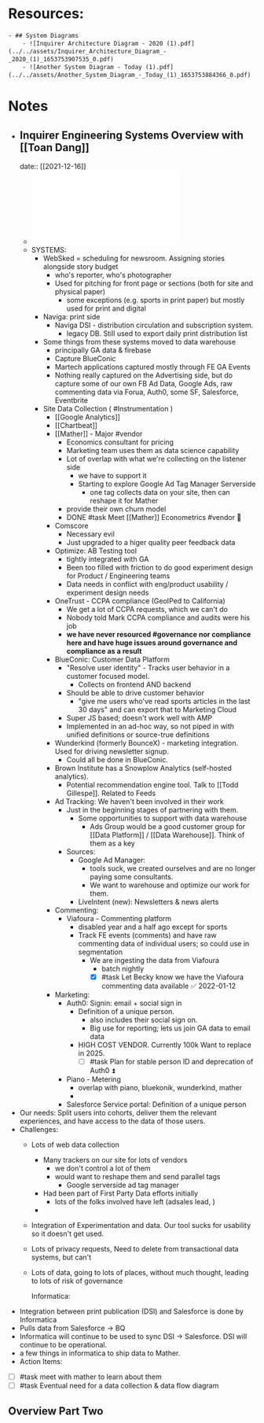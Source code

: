 

# Resources:
	- ## System Diagrams
		- ![Inquirer Architecture Diagram - 2020 (1).pdf](../../assets/Inquirer_Architecture_Diagram_-_2020_(1)_1653753907535_0.pdf)
		- ![Another System Diagram - Today (1).pdf](../../assets/Another_System_Diagram_-_Today_(1)_1653753884366_0.pdf)
# Notes
- ## Inquirer Engineering Systems Overview with [[Toan Dang]]
  date:: [[2021-12-16]]
	- ![Another System Diagram - Today (1).pdf](../../assets/Another_System_Diagram_-_Today_(1)_1653753884366_0.pdf)
	- SYSTEMS:
		- WebSked = scheduling for newsroom. Assigning stories alongside story budget
			- who's reporter, who's photographer
			- Used for pitching for front page or sections (both for site and physical paper)
				- some exceptions (e.g. sports in print paper) but mostly used for print and digital
		- Naviga: print side
			- Naviga DSI - distribution circulation and subscription system.
				- legacy DB. Still used to export daily print distribution list
		- Some things from these systems moved to data warehouse
			- principally GA data & firebase
			- Capture BlueConic
			- Martech applications captured mostly through FE GA Events
			- Nothing really captured on the Advertising side, but do capture some of our own FB Ad Data, Google Ads, raw commenting data via Forua, Auth0, some SF, Salesforce, Eventbrite
		- Site Data Collection ( #Instrumentation )
			- [[Google Analytics]]
			- [[Chartbeat]]
			- [[Mather]] - Major #vendor
				- Economics consultant for pricing
				- Marketing team uses them as data science capability
				- Lot of overlap with what we're collecting on the listener side
					- we have to support it
					- Starting to explore Google Ad Tag Manager Serverside
						- one tag collects data on your site, then can reshape it for Mather
				- provide their own churn model
				- DONE #task Meet [[Mather]] Econometrics #vendor 🔼
			- Comscore
				- Necessary evil
				- Just upgraded to a higer quality peer feedback data
			- Optimize: AB Testing tool
				- tightly integrated with GA
				- Been too filled with friction to do good experiment design for Product / Engineering teams
				- Data needs in conflict with eng/product usability / experiment design needs
			- OneTrust - CCPA compliance (GeoIPed to California)
				- We get a lot of CCPA requests, which we can't do
				- Nobody told Mark CCPA compliance and audits were his job
				- **we have never resourced #governance nor compliance here and have huge issues around governance and compliance as a result**
			- BlueConic: Customer Data Platform
				- "Resolve user identity" - Tracks user behavior in a customer focused model.
					- Collects on frontend AND backend
				- Should be able to drive customer behavior
					- "give me users who've read sports articles in the last 30 days" and can export that to Marketing Cloud
				- Super JS based; doesn't work well with AMP
				- Implemented in an ad-hoc way, so not piped in with unified definitions or source-true definitions
			- Wunderkind (formerly BounceX) - marketing integration. Used for driving newsletter signup.
				- Could all be done in BlueConic.
			- Brown Institute has a Snowplow Analytics (self-hosted analytics).
				- Potential recommendation engine tool. Talk to [[Todd Gillespe]]. Related to Feeds
			- Ad Tracking: We haven't been involved in their work
				- Just in the beginning stages of partnering with them.
					- Some opportunities to support with data warehouse
						- Ads Group would be a good customer group for [[Data Platform]] / [[Data Warehouse]]. Think of them as a key
				- Sources:
					- Google Ad Manager:
						- tools suck, we created ourselves and are no longer paying some consultants.
						- We want to warehouse and optimize our work for them.
					- LiveIntent (new): Newsletters & news alerts
			- Commenting:
				- Viafoura - Commenting platform
					- disabled year and a half ago except for sports
					- Track FE events (comments) and have raw commenting data of individual users; so could use in segmentation
						- We are ingesting the data from Viafoura
							- batch nightly
							- [x] #task Let Becky know we have the Viafoura commenting data available ✅ 2022-01-12
			- Marketing:
				- Auth0: Signin: email + social sign in
					- Definition of a unique person.
						- also includes their social sign on.
						- Big use for reporting; lets us join GA data to email data
					- HIGH COST VENDOR. Currently 100k Want to replace in 2025.
						- [ ] #task Plan for stable person ID and deprecation of Auth0 ⏫
				- Piano - Metering
					- overlap with piano, bluekonik, wunderkind, mather
					-
				- Salesforce Service portal: Definition of a unique person
- Our needs: Split users into cohorts, deliver them the relevant experiences, and have access to the data of those users.
- Challenges:
	- Lots of web data collection
		- Many trackers on our site for lots of vendors
			- we don't control a lot of them
			- would want to reshape them and send parallel tags
				- Google serverside ad tag manager
		- Had been part of First Party Data efforts initially
			- lots of the folks involved have left (adsales lead, )
		-
	- Integration of Experimentation and data. Our tool sucks for usability so it doesn't get used.
	- Lots of privacy requests, Need to delete from transactional data systems, but can't
	- Lots of data, going to lots of places, without much thought, leading to lots of risk of governance
	  
	  Informatica:
- Integration between print publication (DSI) and Salesforce is done by Informatica
- Pulls data from Salesforce -> BQ
- Informatica will continue to be used to sync DSI -> Salesforce. DSI will continue to be operational.
- a few things in informatica to ship data to Mather.
- Action Items:
- [ ] #task meet with mather to learn about them
- [ ] #task Eventual need for a data collection & data flow diagram
## Overview Part Two